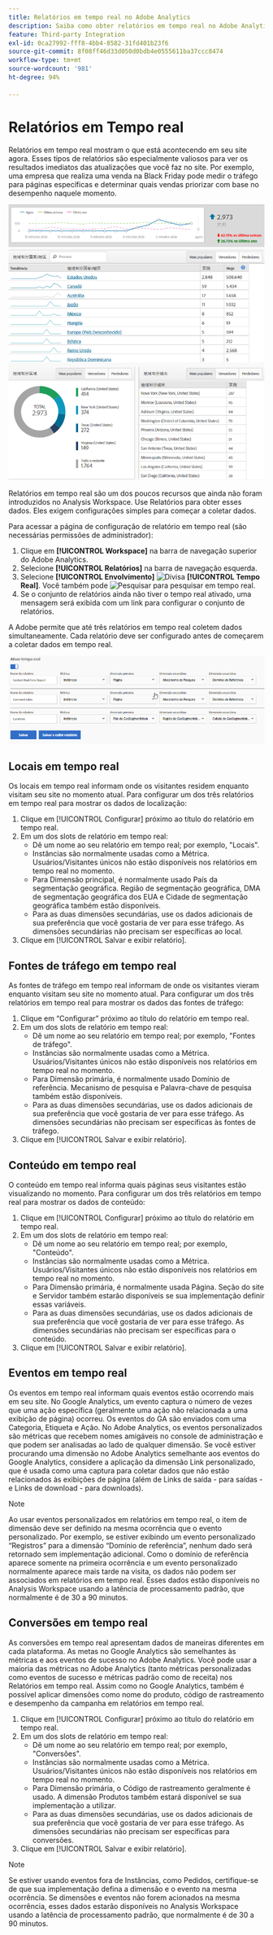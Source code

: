 ```yaml
---
title: Relatórios em tempo real no Adobe Analytics
description: Saiba como obter relatórios em tempo real no Adobe Analytics direcionados para usuários mais familiarizados com o Google Analytics.
feature: Third-party Integration
exl-id: 0ca27992-fff8-4bb4-8582-31fd401b23f6
source-git-commit: 8f08ff46d33d050d0bdb4e0555611ba37ccc8474
workflow-type: tm+mt
source-wordcount: '981'
ht-degree: 94%

---
```


# Relatórios em Tempo real

Relatórios em tempo real mostram o que está acontecendo em seu site agora. Esses tipos de relatórios são especialmente valiosos para ver os resultados imediatos das atualizações que você faz no site. Por exemplo, uma empresa que realiza uma venda na Black Friday pode medir o tráfego para páginas específicas e determinar quais vendas priorizar com base no desempenho naquele momento.

![Relatório em tempo real](/help/technotes/ga-to-aa/assets/realtime.png)

Relatórios em tempo real são um dos poucos recursos que ainda não foram introduzidos no Analysis Workspace. Use Relatórios para obter esses dados. Eles exigem configurações simples para começar a coletar dados.

Para acessar a página de configuração de relatório em tempo real (são necessárias permissões de administrador):

1. Clique em **[!UICONTROL Workspace]** na barra de navegação superior do Adobe Analytics.
1. Selecione **[!UICONTROL Relatórios]** na barra de navegação esquerda.
1. Selecione **[!UICONTROL Envolvimento]** ![Divisa](https://spectrum.adobe.com/static/icons/workflow_18/Smock_ChevronRight_18_N.svg) **[!UICONTROL Tempo Real]**. Você também pode ![Pesquisar](https://spectrum.adobe.com/static/icons/workflow_18/Smock_Search_18_N.svg) para pesquisar em tempo real.
1. Se o conjunto de relatórios ainda não tiver o tempo real ativado, uma mensagem será exibida com um link para configurar o conjunto de relatórios.

A Adobe permite que até três relatórios em tempo real coletem dados simultaneamente. Cada relatório deve ser configurado antes de começarem a coletar dados em tempo real.

![Configuração de relatórios em tempo real](/help/technotes/ga-to-aa/assets/realtime_config.png)

## Locais em tempo real

Os locais em tempo real informam onde os visitantes residem enquanto visitam seu site no momento atual. Para configurar um dos três relatórios em tempo real para mostrar os dados de localização:

1. Clique em [!UICONTROL Configurar] próximo ao título do relatório em tempo real.
2. Em um dos slots de relatório em tempo real:
   * Dê um nome ao seu relatório em tempo real; por exemplo, &quot;Locais&quot;.
   * Instâncias são normalmente usadas como a Métrica. Usuários/Visitantes únicos não estão disponíveis nos relatórios em tempo real no momento.
   * Para Dimensão principal, é normalmente usado País da segmentação geográfica. Região de segmentação geográfica, DMA de segmentação geográfica dos EUA e Cidade de segmentação geográfica também estão disponíveis.
   * Para as duas dimensões secundárias, use os dados adicionais de sua preferência que você gostaria de ver para esse tráfego. As dimensões secundárias não precisam ser específicas ao local.
3. Clique em [!UICONTROL Salvar e exibir relatório].

## Fontes de tráfego em tempo real

As fontes de tráfego em tempo real informam de onde os visitantes vieram enquanto visitam seu site no momento atual. Para configurar um dos três relatórios em tempo real para mostrar os dados das fontes de tráfego:

1. Clique em “Configurar” próximo ao título do relatório em tempo real.
2. Em um dos slots de relatório em tempo real:
   * Dê um nome ao seu relatório em tempo real; por exemplo, &quot;Fontes de tráfego&quot;.
   * Instâncias são normalmente usadas como a Métrica. Usuários/Visitantes únicos não estão disponíveis nos relatórios em tempo real no momento.
   * Para Dimensão primária, é normalmente usado Domínio de referência. Mecanismo de pesquisa e Palavra-chave de pesquisa também estão disponíveis.
   * Para as duas dimensões secundárias, use os dados adicionais de sua preferência que você gostaria de ver para esse tráfego. As dimensões secundárias não precisam ser específicas às fontes de tráfego.
3. Clique em [!UICONTROL Salvar e exibir relatório].

## Conteúdo em tempo real

O conteúdo em tempo real informa quais páginas seus visitantes estão visualizando no momento. Para configurar um dos três relatórios em tempo real para mostrar os dados de conteúdo:

1. Clique em [!UICONTROL Configurar] próximo ao título do relatório em tempo real.
2. Em um dos slots de relatório em tempo real:
   * Dê um nome ao seu relatório em tempo real; por exemplo, &quot;Conteúdo&quot;.
   * Instâncias são normalmente usadas como a Métrica. Usuários/Visitantes únicos não estão disponíveis nos relatórios em tempo real no momento.
   * Para Dimensão primária, é normalmente usada Página. Seção do site e Servidor também estarão disponíveis se sua implementação definir essas variáveis.
   * Para as duas dimensões secundárias, use os dados adicionais de sua preferência que você gostaria de ver para esse tráfego. As dimensões secundárias não precisam ser específicas para o conteúdo.
3. Clique em [!UICONTROL Salvar e exibir relatório].

## Eventos em tempo real

Os eventos em tempo real informam quais eventos estão ocorrendo mais em seu site. No Google Analytics, um evento captura o número de vezes que uma ação específica (geralmente uma ação não relacionada a uma exibição de página) ocorreu. Os eventos do GA são enviados com uma Categoria, Etiqueta e Ação. No Adobe Analytics, os eventos personalizados são métricas que recebem nomes amigáveis no console de administração e que podem ser analisadas ao lado de qualquer dimensão. Se você estiver procurando uma dimensão no Adobe Analytics semelhante aos eventos do Google Analytics, considere a aplicação da dimensão Link personalizado, que é usada como uma captura para coletar dados que não estão relacionados às exibições de página (além de Links de saída - para saídas - e Links de download - para downloads).

>[!NOTE]
>
>Ao usar eventos personalizados em relatórios em tempo real, o item de dimensão deve ser definido na mesma ocorrência que o evento personalizado. Por exemplo, se estiver exibindo um evento personalizado “Registros” para a dimensão “Domínio de referência”, nenhum dado será retornado sem implementação adicional. Como o domínio de referência aparece somente na primeira ocorrência e um evento personalizado normalmente aparece mais tarde na visita, os dados não podem ser associados em relatórios em tempo real. Esses dados estão disponíveis no Analysis Workspace usando a latência de processamento padrão, que normalmente é de 30 a 90 minutos.

## Conversões em tempo real

As conversões em tempo real apresentam dados de maneiras diferentes em cada plataforma. As metas no Google Analytics são semelhantes às métricas e aos eventos de sucesso no Adobe Analytics. Você pode usar a maioria das métricas no Adobe Analytics (tanto métricas personalizadas como eventos de sucesso e métricas padrão como de receita) nos Relatórios em tempo real. Assim como no Google Analytics, também é possível aplicar dimensões como nome do produto, código de rastreamento e desempenho da campanha em relatórios em tempo real.

1. Clique em [!UICONTROL Configurar] próximo ao título do relatório em tempo real.
2. Em um dos slots de relatório em tempo real:
   * Dê um nome ao seu relatório em tempo real; por exemplo, &quot;Conversões&quot;.
   * Instâncias são normalmente usadas como a Métrica. Usuários/Visitantes únicos não estão disponíveis nos relatórios em tempo real no momento.
   * Para Dimensão primária, o Código de rastreamento geralmente é usado. A dimensão Produtos também estará disponível se sua implementação a utilizar.
   * Para as duas dimensões secundárias, use os dados adicionais de sua preferência que você gostaria de ver para esse tráfego. As dimensões secundárias não precisam ser específicas para conversões.
3. Clique em [!UICONTROL Salvar e exibir relatório].

>[!NOTE]
>
>Se estiver usando eventos fora de Instâncias, como Pedidos, certifique-se de que sua implementação defina a dimensão e o evento na mesma ocorrência. Se dimensões e eventos não forem acionados na mesma ocorrência, esses dados estarão disponíveis no Analysis Workspace usando a latência de processamento padrão, que normalmente é de 30 a 90 minutos.
